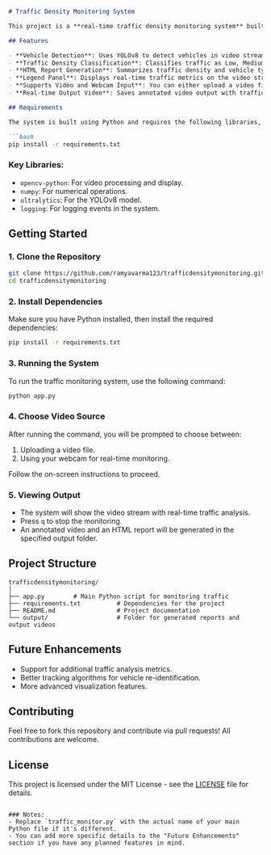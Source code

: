 ```markdown
# Traffic Density Monitoring System

This project is a **real-time traffic density monitoring system** built using **YOLOv8** for vehicle detection and **OpenCV** for video processing. The system can classify traffic density into three categories (Low, Medium, High) based on the number of vehicles detected in each frame. It also tracks different types of vehicles (cars, trucks, buses, motorbikes, bicycles) and generates HTML reports with traffic data visualizations.

## Features

- **Vehicle Detection**: Uses YOLOv8 to detect vehicles in video streams.
- **Traffic Density Classification**: Classifies traffic as Low, Medium, or High based on vehicle counts.
- **HTML Report Generation**: Summarizes traffic density and vehicle type distribution in HTML reports.
- **Legend Panel**: Displays real-time traffic metrics on the video stream.
- **Supports Video and Webcam Input**: You can either upload a video file or use your webcam for real-time monitoring.
- **Real-time Output Video**: Saves annotated video output with traffic details.

## Requirements

The system is built using Python and requires the following libraries, which can be installed via `pip`:

```bash
pip install -r requirements.txt
```

### Key Libraries:

- `opencv-python`: For video processing and display.
- `numpy`: For numerical operations.
- `ultralytics`: For the YOLOv8 model.
- `logging`: For logging events in the system.

## Getting Started

### 1. Clone the Repository
```bash
git clone https://github.com/ramyavarma123/trafficdensitymonitoring.git
cd trafficdensitymonitoring
```

### 2. Install Dependencies
Make sure you have Python installed, then install the required dependencies:

```bash
pip install -r requirements.txt
```

### 3. Running the System
To run the traffic monitoring system, use the following command:

```bash
python app.py
```

### 4. Choose Video Source
After running the command, you will be prompted to choose between:
1. Uploading a video file.
2. Using your webcam for real-time monitoring.

Follow the on-screen instructions to proceed.

### 5. Viewing Output
- The system will show the video stream with real-time traffic analysis.
- Press `q` to stop the monitoring.
- An annotated video and an HTML report will be generated in the specified output folder.

## Project Structure

```
trafficdensitymonitoring/
│
├── app.py        # Main Python script for monitoring traffic
├── requirements.txt          # Dependencies for the project
├── README.md                 # Project documentation
└── output/                   # Folder for generated reports and output videos
```

## Future Enhancements
- Support for additional traffic analysis metrics.
- Better tracking algorithms for vehicle re-identification.
- More advanced visualization features.

## Contributing

Feel free to fork this repository and contribute via pull requests! All contributions are welcome.

## License

This project is licensed under the MIT License - see the [LICENSE](LICENSE) file for details.
```

### Notes:
- Replace `traffic_monitor.py` with the actual name of your main Python file if it's different.
- You can add more specific details to the "Future Enhancements" section if you have any planned features in mind.

